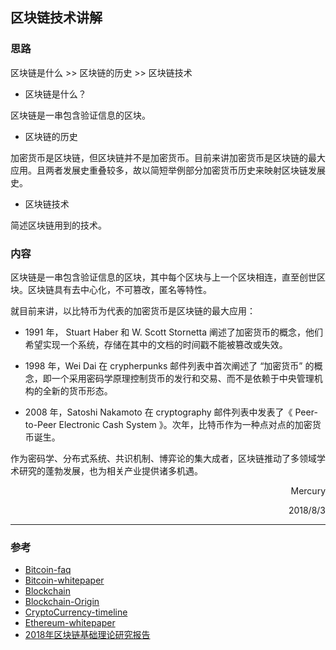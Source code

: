 ## 区块链技术讲解



### 思路

区块链是什么 >> 区块链的历史 >> 区块链技术

+ 区块链是什么？

区块链是一串包含验证信息的区块。

+ 区块链的历史

加密货币是区块链，但区块链并不是加密货币。目前来讲加密货币是区块链的最大应用。且两者发展史重叠较多，故以简短举例部分加密货币历史来映射区块链发展史。

+ 区块链技术

简述区块链用到的技术。



### 内容


区块链是一串包含验证信息的区块，其中每个区块与上一个区块相连，直至创世区块。区块链具有去中心化，不可篡改，匿名等特性。

就目前来讲，以比特币为代表的加密货币是区块链的最大应用：

+ 1991 年， Stuart Haber 和 W. Scott Stornetta 阐述了加密货币的概念，他们希望实现一个系统，存储在其中的文档的时间戳不能被篡改或失效。

+ 1998 年，Wei Dai 在 crypherpunks 邮件列表中首次阐述了 “加密货币” 的概念，即一个采用密码学原理控制货币的发行和交易、而不是依赖于中央管理机构的全新的货币形态。

+ 2008 年，Satoshi Nakamoto 在 cryptography 邮件列表中发表了《 Peer-to-Peer Electronic Cash System 》。次年，比特币作为一种点对点的加密货币诞生。

作为密码学、分布式系统、共识机制、博弈论的集大成者，区块链推动了多领域学术研究的蓬勃发展，也为相关产业提供诸多机遇。





<div align="right">

Mercury 

2018/8/3

</div>



---

### 参考

+ [Bitcoin-faq](https://bitcoin.org/zh_CN/faq)
+ [Bitcoin-whitepaper](https://bitcoin.org/bitcoin.pdf)
+ [Blockchain](https://en.wikipedia.org/wiki/Blockchain)
+ [Blockchain-Origin](https://yeasy.gitbooks.io/blockchain_guide/born/ledger_history.html)
+ [CryptoCurrency-timeline](https://www.grantthornton.global/globalassets/1.-member-firms/global/insights/blockchain-hub/blockchain-timeline_final.pdf)
+ [Ethereum-whitepaper](https://github.com/ethereum/wiki/wiki/White-Paper)
+ [2018年区块链基础理论研究报告](https://www.jinse.com/blockchain/187081.html)
